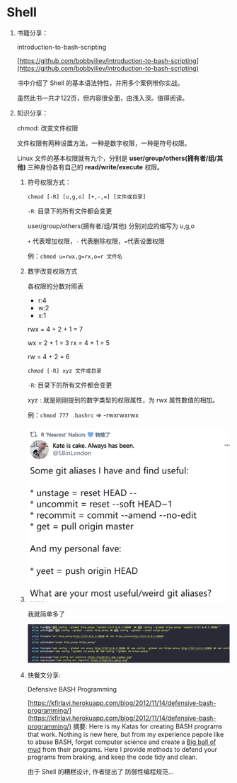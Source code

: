 # Shell

1. 书籍分享：

   introduction-to-bash-scripting

   [https://github.com/bobbyiliev/introduction-to-bash-scripting](https://github.com/bobbyiliev/introduction-to-bash-scripting)

   书中介绍了 Shell 的基本语法特性，并用多个案例带你实战。

   虽然此书一共才122页，但内容很全面，由浅入深。值得阅读。

2. 知识分享：

   chmod: 改变文件权限

   文件权限有两种设置方法，一种是数字权限，一种是符号权限。

   Linux 文件的基本权限就有九个，分别是 **user/group/others\(拥有者/组/其他\)** 三种身份各有自己的 **read/write/execute** 权限。

   1. 符号权限方式：

      `chmod [-R] [u,g,o] [+,-,=] [文件或目录]`

      `-R`: 目录下的所有文件都会变更

      user/group/others\(拥有者/组/其他\) 分别对应的缩写为 u,g,o

      `+` 代表增加权限，`-` 代表删除权限，`=`代表设置权限

      例：`chmod u=rwx,g=rx,o=r 文件名`

   2. 数字改变权限方式

      各权限的分数对照表

      * r:4
      * w:2
      * x:1

      rwx = 4 + 2 + 1 = 7

      wx = 2 + 1 = 3 rx = 4 + 1 = 5

      rw = 4 + 2 = 6

      `chmod [-R] xyz 文件或目录`

      `-R`: 目录下的所有文件都会变更

      xyz : 就是刚刚提到的数字类型的权限属性，为 rwx 属性数值的相加。

      例：`chmod 777 .bashrc` =&gt; -rwxrwxrwx

   3. ![image-20201202194022778](../../.gitbook/assets/image-20201202194022778.png)

      我就简单多了

      ![image-20201202194044134](../../.gitbook/assets/image-20201202194044134.png)

   4. 快餐文分享:

      Defensive BASH Programming

      [https://kfirlavi.herokuapp.com/blog/2012/11/14/defensive-bash-programming/](https://kfirlavi.herokuapp.com/blog/2012/11/14/defensive-bash-programming/) 摘要: Here is my Katas for creating BASH programs that work. Nothing is new here, but from my experience pepole like to abuse BASH, forget computer science and create a [Big ball of mud](http://en.wikipedia.org/wiki/Big_ball_of_mud) from their programs. Here I provide methods to defend your programs from braking, and keep the code tidy and clean.

      由于 Shell 的糟糕设计, 作者提出了 防御性编程规范...

